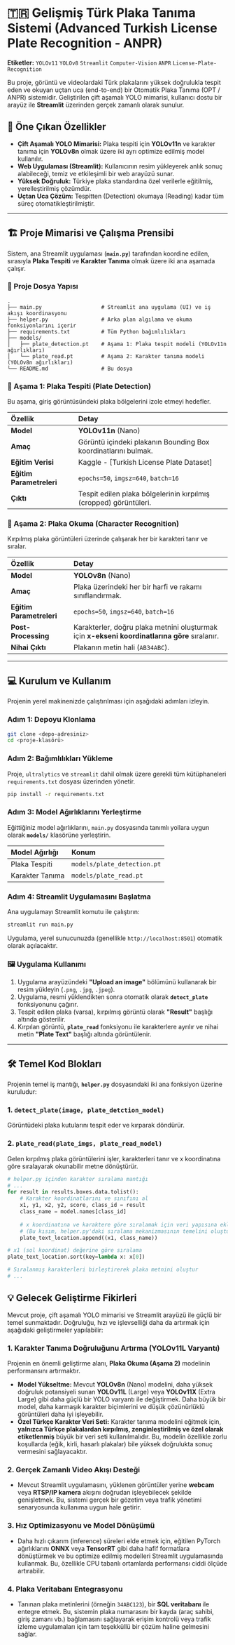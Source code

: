# 🇹🇷 Gelişmiş Türk Plaka Tanıma Sistemi (Advanced Turkish License Plate Recognition - ANPR)

**Etiketler:** `YOLOv11` `YOLOv8` `Streamlit` `Computer-Vision` `ANPR` `License-Plate-Recognition`

Bu proje, görüntü ve videolardaki Türk plakalarını yüksek doğrulukla tespit eden ve okuyan uçtan uca (end-to-end) bir Otomatik Plaka Tanıma (OPT / ANPR) sistemidir. Geliştirilen çift aşamalı YOLO mimarisi, kullanıcı dostu bir arayüz ile **Streamlit** üzerinden gerçek zamanlı olarak sunulur.

## 🌟 Öne Çıkan Özellikler

  * **Çift Aşamalı YOLO Mimarisi:** Plaka tespiti için **YOLOv11n** ve karakter tanıma için **YOLOv8n** olmak üzere iki ayrı optimize edilmiş model kullanılır.
  * **Web Uygulaması (Streamlit):** Kullanıcının resim yükleyerek anlık sonuç alabileceği, temiz ve etkileşimli bir web arayüzü sunar.
  * **Yüksek Doğruluk:** Türkiye plaka standardına özel verilerle eğitilmiş, yerelleştirilmiş çözümdür.
  * **Uçtan Uca Çözüm:** Tespitten (Detection) okumaya (Reading) kadar tüm süreç otomatikleştirilmiştir.

-----

## 🏗️ Proje Mimarisi ve Çalışma Prensibi

Sistem, ana Streamlit uygulaması (**`main.py`**) tarafından koordine edilen, sırasıyla **Plaka Tespiti** ve **Karakter Tanıma** olmak üzere iki ana aşamada çalışır.

### 📂 Proje Dosya Yapısı

```
.
├── main.py                   # Streamlit ana uygulama (UI) ve iş akışı koordinasyonu
├── helper.py                 # Arka plan algılama ve okuma fonksiyonlarını içerir
├── requirements.txt          # Tüm Python bağımlılıkları
├── models/
│   ├── plate_detection.pt    # Aşama 1: Plaka tespit modeli (YOLOv11n ağırlıkları)
│   └── plate_read.pt         # Aşama 2: Karakter tanıma modeli (YOLOv8n ağırlıkları)
└── README.md                 # Bu dosya
```

### 🎯 Aşama 1: Plaka Tespiti (Plate Detection)

Bu aşama, giriş görüntüsündeki plaka bölgelerini izole etmeyi hedefler.

| Özellik | Detay |
| :--- | :--- |
| **Model** | **YOLOv11n** (Nano) |
| **Amaç** | Görüntü içindeki plakanın Bounding Box koordinatlarını bulmak. |
| **Eğitim Verisi** | Kaggle - [Turkish License Plate Dataset] |
| **Eğitim Parametreleri** | `epochs=50`, `imgsz=640`, `batch=16` |
| **Çıktı** | Tespit edilen plaka bölgelerinin kırpılmış (cropped) görüntüleri. |

### 📝 Aşama 2: Plaka Okuma (Character Recognition)

Kırpılmış plaka görüntüleri üzerinde çalışarak her bir karakteri tanır ve sıralar.

| Özellik | Detay |
| :--- | :--- |
| **Model** | **YOLOv8n** (Nano) |
| **Amaç** | Plaka üzerindeki her bir harfi ve rakamı sınıflandırmak. |
| **Eğitim Parametreleri** | `epochs=50`, `imgsz=640`, `batch=16` |
| **Post-Processing** | Karakterler, doğru plaka metnini oluşturmak için **x-ekseni koordinatlarına göre** sıralanır. |
| **Nihai Çıktı** | Plakanın metin hali (`AB34ABC`). |

-----

## 💻 Kurulum ve Kullanım

Projenin yerel makinenizde çalıştırılması için aşağıdaki adımları izleyin.

### Adım 1: Depoyu Klonlama

```bash
git clone <depo-adresiniz>
cd <proje-klasörü>
```

### Adım 2: Bağımlılıkları Yükleme

Proje, `ultralytics` ve `streamlit` dahil olmak üzere gerekli tüm kütüphaneleri `requirements.txt` dosyası üzerinden yönetir.

```bash
pip install -r requirements.txt
```

### Adım 3: Model Ağırlıklarını Yerleştirme

Eğittiğiniz model ağırlıklarını, `main.py` dosyasında tanımlı yollara uygun olarak **`models/`** klasörüne yerleştirin.

| Model Ağırlığı | Konum |
| :--- | :--- |
| Plaka Tespiti | `models/plate_detection.pt` |
| Karakter Tanıma | `models/plate_read.pt` |

### Adım 4: Streamlit Uygulamasını Başlatma

Ana uygulamayı Streamlit komutu ile çalıştırın:

```bash
streamlit run main.py
```

Uygulama, yerel sunucunuzda (genellikle `http://localhost:8501`) otomatik olarak açılacaktır.

### 🖼️ Uygulama Kullanımı

1.  Uygulama arayüzündeki **"Upload an image"** bölümünü kullanarak bir resim yükleyin (`.png`, `.jpg`, `.jpeg`).
2.  Uygulama, resmi yüklendikten sonra otomatik olarak **`detect_plate`** fonksiyonunu çağırır.
3.  Tespit edilen plaka (varsa), kırpılmış görüntü olarak **"Result"** başlığı altında gösterilir.
4.  Kırpılan görüntü, **`plate_read`** fonksiyonu ile karakterlere ayrılır ve nihai metin **"Plate Text"** başlığı altında görüntülenir.

-----

## 🛠️ Temel Kod Blokları

Projenin temel iş mantığı, **`helper.py`** dosyasındaki iki ana fonksiyon üzerine kuruludur:

### 1\. `detect_plate(image, plate_detction_model)`

Görüntüdeki plaka kutularını tespit eder ve kırparak döndürür.

### 2\. `plate_read(plate_imgs, plate_read_model)`

Gelen kırpılmış plaka görüntülerini işler, karakterleri tanır ve x koordinatına göre sıralayarak okunabilir metne dönüştürür.

```python
# helper.py içinden karakter sıralama mantığı
# ...
for result in results.boxes.data.tolist():
    # Karakter koordinatlarını ve sınıfını al
    x1, y1, x2, y2, score, class_id = result
    class_name = model.names[class_id]
    
    # x koordinatına ve karaktere göre sıralamak için veri yapısına ekle
    # (Bu kısım, helper.py'daki sıralama mekanizmasının temelini oluşturur)
    plate_text_location.append((x1, class_name)) 

# x1 (sol koordinat) değerine göre sıralama
plate_text_location.sort(key=lambda x: x[0]) 

# Sıralanmış karakterleri birleştirerek plaka metnini oluştur
# ...
```

## 💡 Gelecek Geliştirme Fikirleri

Mevcut proje, çift aşamalı YOLO mimarisi ve Streamlit arayüzü ile güçlü bir temel sunmaktadır. Doğruluğu, hızı ve işlevselliği daha da artırmak için aşağıdaki geliştirmeler yapılabilir:

### 1. Karakter Tanıma Doğruluğunu Artırma (YOLOv11L Varyantı)

Projenin en önemli geliştirme alanı, **Plaka Okuma (Aşama 2)** modelinin performansını artırmaktır.

* **Model Yükseltme:** Mevcut **YOLOv8n** (Nano) modelini, daha yüksek doğruluk potansiyeli sunan **YOLOv11L** (Large) veya **YOLOv11X** (Extra Large) gibi daha güçlü bir YOLO varyantı ile değiştirmek. Daha büyük bir model, daha karmaşık karakter biçimlerini ve düşük çözünürlüklü görüntüleri daha iyi işleyebilir.
* **Özel Türkçe Karakter Veri Seti:** Karakter tanıma modelini eğitmek için, **yalnızca Türkçe plakalardan kırpılmış, zenginleştirilmiş ve özel olarak etiketlenmiş** büyük bir veri seti kullanılmalıdır. Bu, modelin özellikle zorlu koşullarda (eğik, kirli, hasarlı plakalar) bile yüksek doğrulukta sonuç vermesini sağlayacaktır.

### 2. Gerçek Zamanlı Video Akışı Desteği

* Mevcut Streamlit uygulamasını, yüklenen görüntüler yerine **webcam** veya **RTSP/IP kamera** akışını doğrudan işleyebilecek şekilde genişletmek. Bu, sistemi gerçek bir gözetim veya trafik yönetimi senaryosunda kullanıma uygun hale getirir.

### 3. Hız Optimizasyonu ve Model Dönüşümü

* Daha hızlı çıkarım (inference) süreleri elde etmek için, eğitilen PyTorch ağırlıklarını **ONNX** veya **TensorRT** gibi daha hafif formatlara dönüştürmek ve bu optimize edilmiş modelleri Streamlit uygulamasında kullanmak. Bu, özellikle CPU tabanlı ortamlarda performansı ciddi ölçüde artırabilir.

### 4. Plaka Veritabanı Entegrasyonu

* Tanınan plaka metinlerini (örneğin `34ABC123`), bir **SQL veritabanı** ile entegre etmek. Bu, sistemin plaka numarasını bir kayda (araç sahibi, giriş zamanı vb.) bağlamasını sağlayarak erişim kontrolü veya trafik izleme uygulamaları için tam teşekküllü bir çözüm haline gelmesini sağlar.
